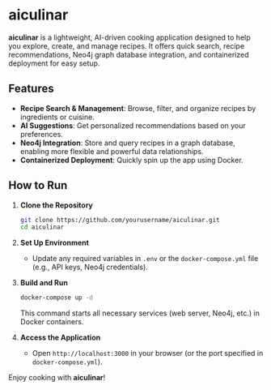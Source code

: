 # aiculinar

**aiculinar** is a lightweight, AI-driven cooking application designed to help you explore, create, and manage recipes. It offers quick search, recipe recommendations, Neo4j graph database integration, and containerized deployment for easy setup.

## Features
- **Recipe Search & Management**: Browse, filter, and organize recipes by ingredients or cuisine.
- **AI Suggestions**: Get personalized recommendations based on your preferences.
- **Neo4j Integration**: Store and query recipes in a graph database, enabling more flexible and powerful data relationships.
- **Containerized Deployment**: Quickly spin up the app using Docker.

## How to Run

1. **Clone the Repository**
   ```bash
   git clone https://github.com/yourusername/aiculinar.git
   cd aiculinar
   ```

2. **Set Up Environment**
   - Update any required variables in `.env` or the `docker-compose.yml` file (e.g., API keys, Neo4j credentials).

3. **Build and Run**
   ```bash
   docker-compose up -d
   ```
   This command starts all necessary services (web server, Neo4j, etc.) in Docker containers.

4. **Access the Application**
   - Open `http://localhost:3000` in your browser (or the port specified in `docker-compose.yml`).

Enjoy cooking with **aiculinar**!
